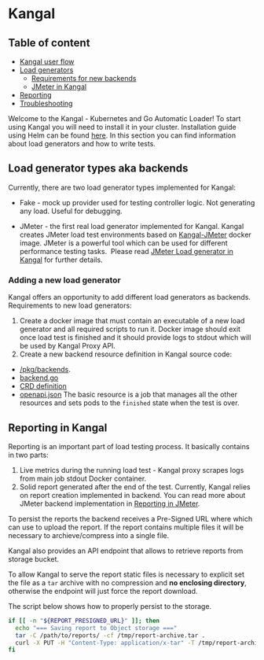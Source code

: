 # Kangal

## Table of content
- [Kangal user flow](Kangal-user-flow.md) 
- [Load generators](#load-generator-types-aka-backends)
    - [Requirements for new backends](#adding-a-new-load-generator)
    - [JMeter in Kangal](jmeter-in-kangal/JMeter-load-generator-in-kangal.md)
- [Reporting](#reporting-in-kangal)
- [Troubleshooting](Troubleshooting.md)

Welcome to the Kangal - Kubernetes and Go Automatic Loader!
To start using Kangal you will need to install it in your cluster. Installation guide using Helm can be found [here](https://github.com/hellofresh/kangal/blob/master/charts/kangal/README.md).
In this section you can find information about load generators and how to write tests.
    
## Load generator types aka backends
Currently, there are two load generator types implemented for Kangal:
- Fake - mock up provider used for testing controller logic. Not generating any load. Useful for debugging.

- JMeter - the first real load generator implemented for Kangal. Kangal creates JMeter load test environments based on [Kangal-JMeter](https://github.com/hellofresh/kangal-jmeter) docker image. 
JMeter is a powerful tool which can be used for different performance testing tasks. 
Please read [JMeter Load generator in Kangal](jmeter-in-kangal/JMeter-load-generator-in-kangal.md) for further details.

### Adding a new load generator
Kangal offers an opportunity to add different load generators as backends. 
Requirements to new load generators:
1. Create a docker image that must contain an executable of a new load generator and all required scripts to run it. Docker image should exit once load test is finished and it should provide logs to stdout which will be used by Kangal Proxy API.
2. Create a new backend resource definition in Kangal source code: 
 - [/pkg/backends](https://github.com/hellofresh/kangal/tree/master/pkg/backends). 
 - [backend.go](https://github.com/hellofresh/kangal/blob/master/pkg/backends/backend.go#L33)
 - [CRD definition](https://github.com/hellofresh/kangal/blob/master/charts/kangal/crd.yaml#L43)
 - [openapi.json](https://github.com/hellofresh/kangal/blob/master/openapi.json#L280)
The basic resource is a job that manages all the other resources and sets pods to the `finished` state when the test is over.

## Reporting in Kangal
Reporting is an important part of load testing process. It basically contains in two parts:
1. Live metrics during the running load test - Kangal proxy scrapes logs from main job stdout Docker container.
2. Solid report generated after the end of the test. 
Currently, Kangal relies on report creation implemented in backend. You can read more about JMeter backend implementation in [Reporting in JMeter](jmeter-in-kangal/Reporting-in-JMeter.md).

To persist the reports the backend receives a Pre-Signed URL where which can use to upload the report. If the report contains multiple files it will be necessary to archieve/compress into a single file.

Kangal also provides an API endpoint that allows to retrieve reports from storage bucket.

To allow Kangal to serve the report static files is necessary to explicit set the file as a `tar` archive with no compression and **no enclosing directory**, otherwise the endpoint will just force the report download.

The script below shows how to properly persist to the storage.

```sh
if [[ -n "${REPORT_PRESIGNED_URL}" ]]; then
  echo "=== Saving report to Object storage ==="
  tar -C /path/to/reports/ -cf /tmp/report-archive.tar .
  curl -X PUT -H "Content-Type: application/x-tar" -T /tmp/report-archive.tar -L "${REPORT_PRESIGNED_URL}"
fi
```
